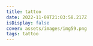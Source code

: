 ```yaml
---
title: tattoo
date: 2022-11-09T21:03:58.217Z
isDisplay: false
cover: assets/images/img59.png
tags: tattoo
---
```

